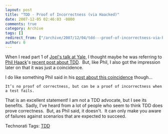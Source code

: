 ```yaml
---
layout: post
title: "TDD - Proof of Incorrectness (via Haacked)"
date: 2007-12-05 02:46:03 -0800
comments: true
category: Archive
tags: []
redirect_from: ["/archive/2007/12/04/tdd---proof-of-incorrectness-via-haacked.aspx"]
author: 0
---
```

<!-- more -->
<p>When I read part 1 of <a href="http://www.joelonsoftware.com/items/2007/12/03.html" target="_blank">Joel's talk at Yale</a>, I thought maybe he was referring to <a href="http://haacked.com/" target="_blank">Phil Haack</a>'s <a href="http://haacked.com/archive/2007/11/16/what-exactly-are-you-trying-to-prove.aspx" target="_blank">recent post about TDD</a>.  But, like Phil, I also got the impression later on that it was just a coincidence. </p>  <p>I do like something Phil said in his <a href="http://haacked.com/archive/2007/12/04/was-my-code-provability-post-an-inspiration-to-joel.aspx" target="_blank">post about this coincidence</a> though...</p>  <p><code>It’s no proof of correctness, but can be a proof of incorrectness when a test fails.</code></p>  <p>That is an excellent statement! I am not a TDD advocate, but I see its benefits.  Sadly, I've heard from a lot of people who seem to think TDD does prove correctness.  But, as Phil said, it doesn't.  It can only make you aware of failures against scenarios that are expected to succeed.</p>  <div class="wlWriterSmartContent" id="scid:0767317B-992E-4b12-91E0-4F059A8CECA8:007dfefb-ae52-4b26-9d97-2724e53bb469" style="padding-right: 0px; display: inline; padding-left: 0px; padding-bottom: 0px; margin: 0px; padding-top: 0px">Technorati Tags: <a href="http://technorati.com/tags/TDD" rel="tag">TDD</a></div>

